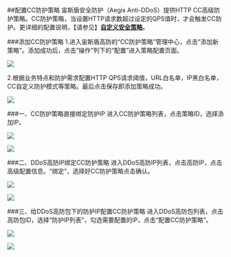 ##配置CC防护策略
宙斯盾安全防护（Aegis Anti-DDoS）提供HTTP CC高级防护策略。CC防护策略，当设置HTTP请求数超过设定的QPS值时，才会触发CC防护。更详细的配置说明，【请参见】[**自定义安全策略**](http://文档_快速入门_自定义安全策略.md "文档_快速入门_自定义安全策略")。

###添加CC防护策略
1.进入宙斯盾高防的“CC防护策略”管理中心，点击“添加新策略”。添加成功后，点击“操作”列下的“配置”进入策略配置页面。

![](https://i.imgur.com/8GVJoNl.png)

2.根据业务特点和防护需求配置HTTP QPS请求阈值，URL白名单，IP黑白名单，CC自定义防护模式等策略。最后点击保存即添加策略成功。

![](https://i.imgur.com/Z8jUZDx.png)

###一、CC防护策略直接绑定防护IP
进入CC防护策略列表，点击策略ID，选择添加IP。

![](https://i.imgur.com/u9VnZdW.png)

![](https://i.imgur.com/yGpHoy5.png)

###二、DDoS高防IP绑定CC防护策略
进入DDoS高防IP列表，点击高防IP，点击高级配置信息。“绑定”，选择好CC防护策略点击确认。

![](https://i.imgur.com/dwbDDpL.png)

![](https://i.imgur.com/45seGwX.png)

###三、给DDoS高防包下的防护IP配置CC防护策略
进入DDoS高防包列表，点击高防包ID，选择“防护IP列表”，勾选需要配置的IP，点击“配置CC防护策略”。

![](https://i.imgur.com/2Eta12M.png)

![](https://i.imgur.com/2pIa0T2.png)
